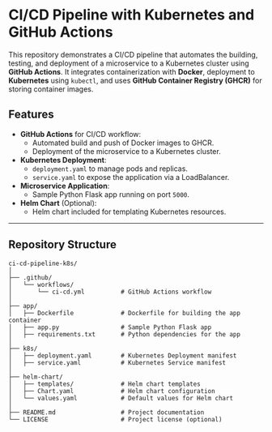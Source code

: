# CI/CD Pipeline with Kubernetes and GitHub Actions

This repository demonstrates a CI/CD pipeline that automates the building, testing, and deployment of a microservice to a Kubernetes cluster using **GitHub Actions**. It integrates containerization with **Docker**, deployment to **Kubernetes** using `kubectl`, and uses **GitHub Container Registry (GHCR)** for storing container images.

## **Features**

- **GitHub Actions** for CI/CD workflow:
  - Automated build and push of Docker images to GHCR.
  - Deployment of the microservice to a Kubernetes cluster.
- **Kubernetes Deployment**:
  - `deployment.yaml` to manage pods and replicas.
  - `service.yaml` to expose the application via a LoadBalancer.
- **Microservice Application**:
  - Sample Python Flask app running on port `5000`.
- **Helm Chart** (Optional):
  - Helm chart included for templating Kubernetes resources.

---

## **Repository Structure**

```plaintext
ci-cd-pipeline-k8s/
│
├── .github/
│   └── workflows/
│       └── ci-cd.yml          # GitHub Actions workflow
│
├── app/
│   ├── Dockerfile             # Dockerfile for building the app container
│   ├── app.py                 # Sample Python Flask app
│   ├── requirements.txt       # Python dependencies for the app
│
├── k8s/
│   ├── deployment.yaml        # Kubernetes Deployment manifest
│   ├── service.yaml           # Kubernetes Service manifest
│
├── helm-chart/
│   ├── templates/             # Helm chart templates
│   ├── Chart.yaml             # Helm chart configuration
│   └── values.yaml            # Default values for Helm chart
│
├── README.md                  # Project documentation
└── LICENSE                    # Project license (optional)

